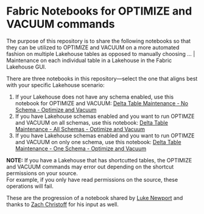 # Fabric Notebooks for OPTIMIZE and VACUUM commands

The purpose of this repository is to share the following notebooks so that they can be utilized to OPTIMIZE and VACUUM on a more automated fashion on multiple Lakehouse tables as opposed to manually choosing ... | Maintenance on each individual table in a Lakehouse in the Fabric Lakehouse GUI. 

There are three notebooks in this repository—select the one that aligns best with your specific Lakehouse scenario:
1. If your Lakehouse does not have any schema enabled, use this notebook for OPTIMIZE and VACUUM:  [Delta Table Maintenance - No Schema - Optimize and Vacuum](notebooks/Delta%20Table%20Maintenance%20-%20No%20Schema%20-%20Optimize%20and%20Vacuum.ipynb)
2. If you have Lakehouse schemas enabled and you want to run OPTIMZE and VACUUM on all schemas, use this notebook:  [Delta Table Maintenance - All Schemas - Optimize and Vacuum](notebooks/Delta%20Table%20Maintenance%20-%20All%20Schemas%20-%20Optimize%20and%20Vacuum.ipynb)
3. If you have Lakehouse schemas enabled and you want to run OPTIMZE and VACUUM on only one  schema, use this notebook:  [Delta Table Maintenance - One Schema - Optimize and Vacuum](notebooks/Delta%20Table%20Maintenance%20-%20One%20Schema%20-%20Optimize%20and%20Vacuum.ipynb)

**NOTE:** If you have a Lakehouse that has shortcutted tables, the OPTIMIZE and VACUUM commands may error out depending on the shortcut permissions on your source.  <br>
For example, if you only have read permissions on the source, these operations will fail.

These are the progression of a notebook shared by [Luke Newport](https://www.linkedin.com/in/lukenewport/) and thanks to [Zach Christoff](https://www.linkedin.com/in/zach-christoff-485b7466/) for his input as well.
